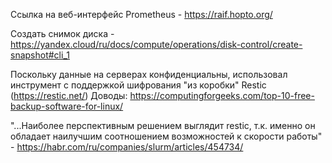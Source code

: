 Ссылка на веб-интерфейс Prometheus - https://raif.hopto.org/

Создать снимок диска - https://yandex.cloud/ru/docs/compute/operations/disk-control/create-snapshot#cli_1

Поскольку данные на серверах конфиденциальны, использовал инструмент с поддержкой шифрования "из коробки" Restic (https://restic.net/)
Доводы:
https://computingforgeeks.com/top-10-free-backup-software-for-linux/

"...Наиболее перспективным решением выглядит restic, т.к. именно он обладает наилучшим соотношением возможностей к скорости работы" - https://habr.com/ru/companies/slurm/articles/454734/
